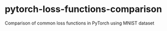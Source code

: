 # pytorch-loss-functions-comparison
Comparison of common loss functions in PyTorch using MNIST dataset 
